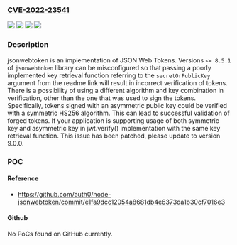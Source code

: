 ### [CVE-2022-23541](https://cve.mitre.org/cgi-bin/cvename.cgi?name=CVE-2022-23541)
![](https://img.shields.io/static/v1?label=Product&message=node-jsonwebtoken&color=blue)
![](https://img.shields.io/static/v1?label=Version&message=n%2Fa&color=blue)
![](https://img.shields.io/static/v1?label=Vulnerability&message=CWE-1259%3A%20Improper%20Restriction%20of%20Security%20Token%20Assignment&color=brighgreen)
![](https://img.shields.io/static/v1?label=Vulnerability&message=CWE-287%3A%20Improper%20Authentication&color=brighgreen)

### Description

jsonwebtoken is an implementation of JSON Web Tokens. Versions `<= 8.5.1` of `jsonwebtoken` library can be misconfigured so that passing a poorly implemented key retrieval function referring to the `secretOrPublicKey` argument from the readme link will result in incorrect verification of tokens. There is a possibility of using a different algorithm and key combination in verification, other than the one that was used to sign the tokens. Specifically, tokens signed with an asymmetric public key could be verified with a symmetric HS256 algorithm. This can lead to successful validation of forged tokens. If your application is supporting usage of both symmetric key and asymmetric key in jwt.verify() implementation with the same key retrieval function. This issue has been patched, please update to version 9.0.0.

### POC

#### Reference
- https://github.com/auth0/node-jsonwebtoken/commit/e1fa9dcc12054a8681db4e6373da1b30cf7016e3

#### Github
No PoCs found on GitHub currently.

